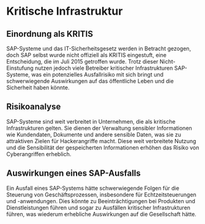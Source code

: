 
# Kritische Infrastruktur


## Einordnung als KRITIS

SAP-Systeme und das IT-Sicherheitsgesetz werden in Betracht gezogen, doch SAP selbst wurde nicht offiziell als KRITIS eingestuft, eine Entscheidung, die im Juli 2015 getroffen wurde. Trotz dieser Nicht-Einstufung nutzen jedoch viele Betreiber kritischer Infrastrukturen SAP-Systeme, was ein potenzielles Ausfallrisiko mit sich bringt und schwerwiegende Auswirkungen auf das öffentliche Leben und die Sicherheit haben könnte.

## Risikoanalyse

SAP-Systeme sind weit verbreitet in Unternehmen, die als kritische Infrastrukturen gelten. Sie dienen der Verwaltung sensibler Informationen wie Kundendaten, Dokumente und andere sensible Daten, was sie zu attraktiven Zielen für Hackerangriffe macht. Diese weit verbreitete Nutzung und die Sensibilität der gespeicherten Informationen erhöhen das Risiko von Cyberangriffen erheblich.

## Auswirkungen eines SAP-Ausfalls

Ein Ausfall eines SAP-Systems hätte schwerwiegende Folgen für die Steuerung von Geschäftsprozessen, insbesondere für Echtzeitsteuerungen und -anwendungen. Dies könnte zu Beeinträchtigungen bei Produkten und Dienstleistungen führen und sogar zu Ausfällen kritischer Infrastrukturen führen, was wiederum erhebliche Auswirkungen auf die Gesellschaft hätte.